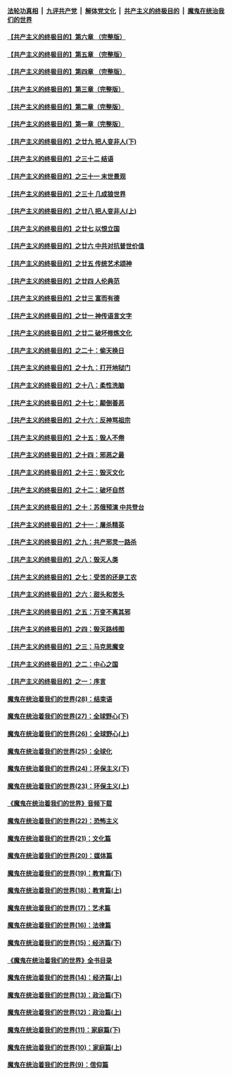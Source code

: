 ####  [法轮功真相](../../../../basic/blob/master/README.md?t=05051501) &nbsp;|&nbsp; [九评共产党](../../../../9ping.md/blob/master/README.md?t=05051501) &nbsp;|&nbsp; [解体党文化](../../../../jtdwh.md/blob/master/README.md?t=05051501)  &nbsp;|&nbsp; [共产主义的终极目的](../../../../gczydzjmd.md/blob/master/README.md?t=05051501) &nbsp;|&nbsp; [魔鬼在统治我们的世界](../../../../mgztzwmdsj.md/blob/master/README.md?t=05051501) 

#### [【共产主义的终极目的】第六章 （完整版）](../pages/nsc422/n11428913.md?t=05051501) 

#### [【共产主义的终极目的】第五章 （完整版）](../pages/nsc422/n11428912.md?t=05051501) 

#### [【共产主义的终极目的】第四章 （完整版）](../pages/nsc422/n11428907.md?t=05051501) 

#### [【共产主义的终极目的】第三章（完整版）](../pages/nsc422/n11428848.md?t=05051501) 

#### [【共产主义的终极目的】第二章（完整版）](../pages/nsc422/n11428831.md?t=05051501) 

#### [【共产主义的终极目的】第一章（完整版）](../pages/nsc422/n11417651.md?t=05051501) 

#### [【共产主义的终极目的】之廿九 把人变非人(下)](../pages/nsc422/n11344140.md?t=05051501) 

#### [【共产主义的终极目的】之三十二 结语](../pages/nsc422/n11360535.md?t=05051501) 

#### [【共产主义的终极目的】之三十一 末世景观](../pages/nsc422/n11351129.md?t=05051501) 

#### [【共产主义的终极目的】之三十 几成狼世界](../pages/nsc422/n11348280.md?t=05051501) 

#### [【共产主义的终极目的】之廿八 把人变非人(上)](../pages/nsc422/n11340492.md?t=05051501) 

#### [【共产主义的终极目的】之廿七 以恨立国](../pages/nsc422/n11336944.md?t=05051501) 

#### [【共产主义的终极目的】之廿六 中共对抗普世价值](../pages/nsc422/n11324785.md?t=05051501) 

#### [【共产主义的终极目的】之廿五 传统艺术颂神](../pages/nsc422/n11296396.md?t=05051501) 

#### [【共产主义的终极目的】之廿四 人伦典范](../pages/nsc422/n11296397.md?t=05051501) 

#### [【共产主义的终极目的】之廿三 富而有德](../pages/nsc422/n11283598.md?t=05051501) 

#### [【共产主义的终极目的】之廿一 神传语言文字](../pages/nsc422/n11263265.md?t=05051501) 

#### [【共产主义的终极目的】之廿二 破坏修炼文化](../pages/nsc422/n11245728.md?t=05051501) 

#### [【共产主义的终极目的】之二十：偷天换日](../pages/nsc422/n11238846.md?t=05051501) 

#### [【共产主义的终极目的】之十九：打开地狱门](../pages/nsc422/n11206376.md?t=05051501) 

#### [【共产主义的终极目的】之十八：柔性洗脑](../pages/nsc422/n11199994.md?t=05051501) 

#### [【共产主义的终极目的】之十七：颠倒善恶](../pages/nsc422/n11179782.md?t=05051501) 

#### [【共产主义的终极目的】之十六：反神骂祖宗](../pages/nsc422/n11166798.md?t=05051501) 

#### [【共产主义的终极目的】之十五：毁人不倦](../pages/nsc422/n11166792.md?t=05051501) 

#### [【共产主义的终极目的】之十四：邪恶之最](../pages/nsc422/n11150249.md?t=05051501) 

#### [【共产主义的终极目的】之十三：毁灭文化](../pages/nsc422/n11135227.md?t=05051501) 

#### [【共产主义的终极目的】之十二：破坏自然](../pages/nsc422/n11135214.md?t=05051501) 

#### [【共产主义的终极目的】之十：苏俄预演 中共登台](../pages/nsc422/n11118424.md?t=05051501) 

#### [【共产主义的终极目的】之十一：屠杀精英](../pages/nsc422/n11118442.md?t=05051501) 

#### [【共产主义的终极目的】之九：共产邪灵一路杀](../pages/nsc422/n11114139.md?t=05051501) 

#### [【共产主义的终极目的】之八：毁灭人类](../pages/nsc422/n11108503.md?t=05051501) 

#### [【共产主义的终极目的】之七：受苦的还是工农](../pages/nsc422/n11101809.md?t=05051501) 

#### [【共产主义的终极目的】之六：甜头和苦头](../pages/nsc422/n11096971.md?t=05051501) 

#### [【共产主义的终极目的】之五：万变不离其邪](../pages/nsc422/n11091285.md?t=05051501) 

#### [【共产主义的终极目的】之四：毁灭路线图](../pages/nsc422/n11086284.md?t=05051501) 

#### [【共产主义的终极目的】之三：马克思魔变](../pages/nsc422/n11061941.md?t=05051501) 

#### [【共产主义的终极目的】之二：中心之国](../pages/nsc422/n11047728.md?t=05051501) 

#### [【共产主义的终极目的】之一：序言](../pages/nsc422/n11086077.md?t=05051501) 

#### [魔鬼在统治着我们的世界(28)：结束语](../pages/nsc422/n10936246.md?t=05051501) 

#### [魔鬼在统治着我们的世界(27)：全球野心(下)](../pages/nsc422/n10928319.md?t=05051501) 

#### [魔鬼在统治着我们的世界(26)：全球野心(上)](../pages/nsc422/n10900318.md?t=05051501) 

#### [魔鬼在统治着我们的世界(25)：全球化](../pages/nsc422/n10788205.md?t=05051501) 

#### [魔鬼在统治着我们的世界(24)：环保主义(下)](../pages/nsc422/n10695307.md?t=05051501) 

#### [魔鬼在统治着我们的世界(23)：环保主义(上)](../pages/nsc422/n10688613.md?t=05051501) 

#### [《魔鬼在统治着我们的世界》音频下载](../pages/nsc422/n10635553.md?t=05051501) 

#### [魔鬼在统治着我们的世界(22)：恐怖主义](../pages/nsc422/n10614727.md?t=05051501) 

#### [魔鬼在统治着我们的世界(21)：文化篇](../pages/nsc422/n10597706.md?t=05051501) 

#### [魔鬼在统治着我们的世界(20)：媒体篇](../pages/nsc422/n10586579.md?t=05051501) 

#### [魔鬼在统治着我们的世界(19)：教育篇(下)](../pages/nsc422/n10564808.md?t=05051501) 

#### [魔鬼在统治着我们的世界(18)：教育篇(上)](../pages/nsc422/n10526970.md?t=05051501) 

#### [魔鬼在统治着我们的世界(17)：艺术篇](../pages/nsc422/n10499093.md?t=05051501) 

#### [魔鬼在统治着我们的世界(16)：法律篇](../pages/nsc422/n10485969.md?t=05051501) 

#### [魔鬼在统治着我们的世界(15)：经济篇(下)](../pages/nsc422/n10469975.md?t=05051501) 

#### [《魔鬼在统治着我们的世界》全书目录](../pages/nsc422/n10464261.md?t=05051501) 

#### [魔鬼在统治着我们的世界(14)：经济篇(上)](../pages/nsc422/n10457370.md?t=05051501) 

#### [魔鬼在统治着我们的世界(13)：政治篇(下)](../pages/nsc422/n10448270.md?t=05051501) 

#### [魔鬼在统治着我们的世界(12)：政治篇(上)](../pages/nsc422/n10444576.md?t=05051501) 

#### [魔鬼在统治着我们的世界(11)：家庭篇(下)](../pages/nsc422/n10440961.md?t=05051501) 

#### [魔鬼在统治着我们的世界(10)：家庭篇(上)](../pages/nsc422/n10435448.md?t=05051501) 

#### [魔鬼在统治着我们的世界(9)：信仰篇](../pages/nsc422/n10432159.md?t=05051501) 

